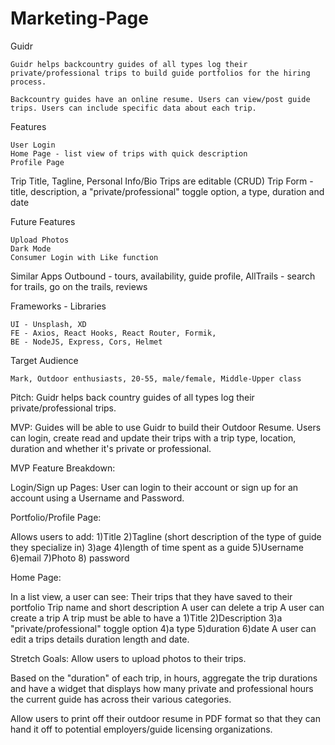 # Marketing-Page
Guidr

	Guidr helps backcountry guides of all types log their private/professional trips to build guide portfolios for the hiring process.

	Backcountry guides have an online resume. Users can view/post guide trips. Users can include specific data about each trip.  

Features

	User Login
	Home Page - list view of trips with quick description
	Profile Page
  Trip Title, Tagline, Personal Info/Bio
  Trips are editable (CRUD)
  Trip Form - title, description, a "private/professional" toggle option, a type, duration and date

Future Features

	Upload Photos
	Dark Mode
	Consumer Login with Like function

Similar Apps
	Outbound - tours, availability, guide profile,
  AllTrails - search for trails, go on the trails, reviews

Frameworks - Libraries

	UI - Unsplash, XD
	FE - Axios, React Hooks, React Router, Formik, 
	BE - NodeJS, Express, Cors, Helmet

Target Audience

	Mark, Outdoor enthusiasts, 20-55, male/female, Middle-Upper class 



Pitch: Guidr helps back country guides of all types log their private/professional trips.

MVP: Guides will be able to use Guidr to build their Outdoor Resume. Users can login, create read and update their trips with a trip type, location, duration and whether it's private or professional.

MVP Feature Breakdown:

Login/Sign up Pages: User can login to their account or sign up for an account using a Username and Password.

Portfolio/Profile Page: 

Allows users to add:
1)Title
2)Tagline (short description of the type of guide they specialize in)
3)age
4)length of time spent as a guide
5)Username
6)email
7)Photo
8) password

Home Page:

In a list view, a user can see: 
Their trips that they have saved to their portfolio
Trip name and short description
A user can delete a trip
A user can create a trip
A trip must be able to have a
  1)Title
  2)Description
  3)a "private/professional" toggle option
  4)a type
  5)duration
  6)date
A user can edit a trips details duration length and date.

Stretch Goals:
Allow users to upload photos to their trips.

Based on the "duration" of each trip, in hours, aggregate the trip durations and have a widget that displays how many private and professional hours the current guide has across their various categories.

Allow users to print off their outdoor resume in PDF format so that they can hand it off to potential employers/guide licensing organizations.



